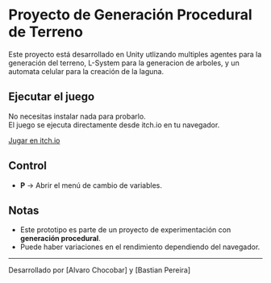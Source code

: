 # Proyecto de Generación Procedural de Terreno

Este proyecto está desarrollado en Unity utlizando multiples agentes para la generación del terreno, L-System para la generacion de arboles, y un automata celular para la creación de la laguna.

## Ejecutar el juego

No necesitas instalar nada para probarlo.  
El juego se ejecuta directamente desde itch.io en tu navegador.

[Jugar en itch.io](https://infinyte.itch.io/proyecto-1-generacin-procedural)

## Control
- **P** → Abrir el menú de cambio de variables.

## Notas

- Este prototipo es parte de un proyecto de experimentación con **generación procedural**.  
- Puede haber variaciones en el rendimiento dependiendo del navegador.

---
Desarrollado por [Alvaro Chocobar] y [Bastian Pereira]

